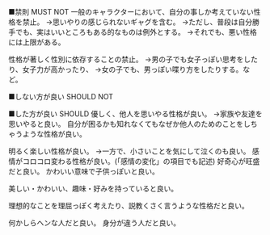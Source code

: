 ﻿■禁則 MUST NOT
一般のキャラクターにおいて、自分の事しか考えていない性格を禁止。
→思いやりの感じられないギャグを含む。
→ただし、普段は自分勝手でも、実はいいところもある的なものは例外とする。
→それでも、悪い性格には上限がある。

性格が著しく性別に依存することの禁止。
→男の子でも女子っぽい思考をしたり、女子力が高かったり、
→女の子でも、男っぽい喋り方をしたりする。など。

■しない方が良い SHOULD NOT


■した方が良い SHOULD
優しく、他人を思いやる性格が良い。
→家族や友達を思いやると良い。
自分が困るかも知れなくてもなぜか他人のためのことをしちゃうような性格が良い。

明るく楽しい性格が良い。
→一方で、小さいことを気にして泣くのも良い。
感情がコロコロ変わる性格が良い。(「感情の変化」の項目でも記述)
好奇心が旺盛だと良い。
かわいい意味で子供っぽいと良い。

美しい・かわいい、趣味・好みを持っていると良い。

理想的なことを理屈っぽく考えたり、説教くさく言うような性格だと良い。

何かしらヘンな人だと良い。
身分が違う人だと良い。
